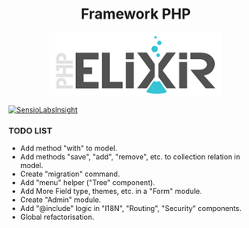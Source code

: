 <h1 align="center">Framework PHP</h1>

<p align="center"><img alt="Framework Peoleo PHP" src="./resources/images/ELIXIR_PHP.jpg"/></p>

[![SensioLabsInsight](https://insight.sensiolabs.com/projects/c359963b-45e2-4a32-aed5-1b27d7bb22b7/big.png)](https://insight.sensiolabs.com/projects/c359963b-45e2-4a32-aed5-1b27d7bb22b7)

### TODO LIST ###

- Add method "with" to model.
- Add methods "save", "add", "remove", etc. to collection relation in model.
- Create "migration" command.
- Add "menu" helper ("Tree" component).
- Add More Field type, themes, etc. in a "Form" module.
- Create "Admin" module.
- Add "@include" logic in "I18N", "Routing", "Security" components.
- Global refactorisation.

